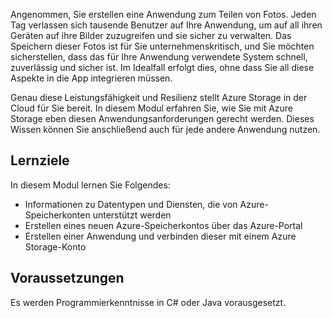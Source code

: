 Angenommen, Sie erstellen eine Anwendung zum Teilen von Fotos. Jeden Tag verlassen sich tausende Benutzer auf Ihre Anwendung, um auf all ihren Geräten auf ihre Bilder zuzugreifen und sie sicher zu verwalten. Das Speichern dieser Fotos ist für Sie unternehmenskritisch, und Sie möchten sicherstellen, dass das für Ihre Anwendung verwendete System schnell, zuverlässig und sicher ist. Im Idealfall erfolgt dies, ohne dass Sie all diese Aspekte in die App integrieren müssen.

Genau diese Leistungsfähigkeit und Resilienz stellt Azure Storage in der Cloud für Sie bereit. In diesem Modul erfahren Sie, wie Sie mit Azure Storage eben diesen Anwendungsanforderungen gerecht werden. Dieses Wissen können Sie anschließend auch für jede andere Anwendung nutzen.

## <a name="learning-objectives"></a>Lernziele

In diesem Modul lernen Sie Folgendes:

- Informationen zu Datentypen und Diensten, die von Azure-Speicherkonten unterstützt werden
- Erstellen eines neuen Azure-Speicherkontos über das Azure-Portal
- Erstellen einer Anwendung und verbinden dieser mit einem Azure Storage-Konto
 
## <a name="prequesites"></a>Voraussetzungen
 
Es werden Programmierkenntnisse in C# oder Java vorausgesetzt.